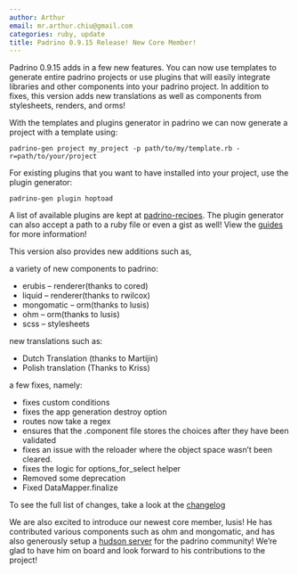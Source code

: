 ```yaml
---
author: Arthur
email: mr.arthur.chiu@gmail.com
categories: ruby, update
title: Padrino 0.9.15 Release! New Core Member!
---
```


Padrino 0.9.15 adds in a few new features. You can now use templates to generate entire padrino projects or use plugins that will easily integrate libraries and other components into your padrino project. In addition to fixes, this version adds new translations as well as components from stylesheets, renders, and orms!

<break>

With the templates and plugins generator in padrino we can now generate a project with a template using:

    padrino-gen project my_project -p path/to/my/template.rb -r=path/to/your/project

For existing plugins that you want to have installed into your project, use the plugin generator:

    padrino-gen plugin hoptoad

A list of available plugins are kept at [padrino-recipes](http://github.com/padrino/padrino-recipes). The plugin generator can also accept a path to a ruby file or even a gist as well! View the [guides](http://www.padrinorb.com/guides/generators#plugin-generator) for more information!

This version also provides new additions such as,

a variety of new components to padrino:

-   erubis – renderer(thanks to cored)
-   liquid – renderer(thanks to rwilcox)
-   mongomatic – orm(thanks to lusis)
-   ohm – orm(thanks to lusis)
-   scss – stylesheets

new translations such as:

-   Dutch Translation (thanks to Martijin)
-   Polish translation (Thanks to Kriss)

a few fixes, namely:

-   fixes custom conditions
-   fixes the app generation destroy option
-   routes now take a regex
-   ensures that the .component file stores the choices after they have been validated
-   fixes an issue with the reloader where the object space wasn’t been cleared.
-   fixes the logic for options\_for\_select helper
-   Removed some deprecation
-   Fixed DataMapper.finalize

To see the full list of changes, take a look at the [changelog](http://www.padrinorb.com/changes)

We are also excited to introduce our newest core member, lusis! He has contributed various components such as ohm and mongomatic, and has also generously setup a [hudson server](http://bit.ly/aIzvBE) for the padrino community! We’re glad to have him on board and look forward to his contributions to the project!
